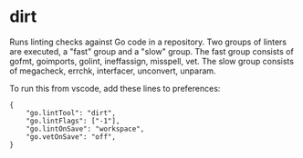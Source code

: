 # dirt
Runs linting checks against Go code in a repository. Two groups of linters are
executed, a "fast" group and a "slow" group. The fast group consists of gofmt,
goimports, golint, ineffassign, misspell, vet. The slow group consists of
megacheck, errchk, interfacer, unconvert, unparam.

To run this from vscode, add these lines to preferences:

    {
        "go.lintTool": "dirt",
        "go.lintFlags": ["-1"],
        "go.lintOnSave": "workspace",
        "go.vetOnSave": "off",
    }
